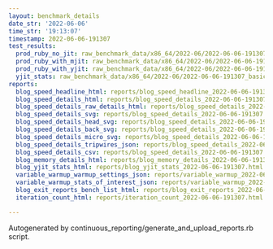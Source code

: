 ```yaml
---
layout: benchmark_details
date_str: '2022-06-06'
time_str: '19:13:07'
timestamp: 2022-06-06-191307
test_results:
  prod_ruby_no_jit: raw_benchmark_data/x86_64/2022-06/2022-06-06-191307_basic_benchmark_prod_ruby_no_jit.json
  prod_ruby_with_mjit: raw_benchmark_data/x86_64/2022-06/2022-06-06-191307_basic_benchmark_prod_ruby_with_mjit.json
  prod_ruby_with_yjit: raw_benchmark_data/x86_64/2022-06/2022-06-06-191307_basic_benchmark_prod_ruby_with_yjit.json
  yjit_stats: raw_benchmark_data/x86_64/2022-06/2022-06-06-191307_basic_benchmark_yjit_stats.json
reports:
  blog_speed_headline_html: reports/blog_speed_headline_2022-06-06-191307.html
  blog_speed_details_html: reports/blog_speed_details_2022-06-06-191307.html
  blog_speed_details_raw_details_html: reports/blog_speed_details_2022-06-06-191307.raw_details.html
  blog_speed_details_svg: reports/blog_speed_details_2022-06-06-191307.svg
  blog_speed_details_head_svg: reports/blog_speed_details_2022-06-06-191307.head.svg
  blog_speed_details_back_svg: reports/blog_speed_details_2022-06-06-191307.back.svg
  blog_speed_details_micro_svg: reports/blog_speed_details_2022-06-06-191307.micro.svg
  blog_speed_details_tripwires_json: reports/blog_speed_details_2022-06-06-191307.tripwires.json
  blog_speed_details_csv: reports/blog_speed_details_2022-06-06-191307.csv
  blog_memory_details_html: reports/blog_memory_details_2022-06-06-191307.html
  blog_yjit_stats_html: reports/blog_yjit_stats_2022-06-06-191307.html
  variable_warmup_warmup_settings_json: reports/variable_warmup_2022-06-06-191307.warmup_settings.json
  variable_warmup_stats_of_interest_json: reports/variable_warmup_2022-06-06-191307.stats_of_interest.json
  blog_exit_reports_bench_list_html: reports/blog_exit_reports_2022-06-06-191307.bench_list.html
  iteration_count_html: reports/iteration_count_2022-06-06-191307.html

---
```

Autogenerated by continuous_reporting/generate_and_upload_reports.rb script.
